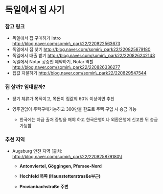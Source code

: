 # 독일에서 집 사기



### 참고 링크

* 독일에서 집 구매하기 Intro http://blog.naver.com/somin\_park22/220822563673
* 독일에서 집 찾기 http://blog.naver.com/somin\_park22/220825879180
* 독일에서 대출 받기 http://blog.naver.com/somin\_park22/220826242143
* 독일에서 Notar 공증인 예약하기, Notar 역할 http://blog.naver.com/somin\_park22/220826336277
* 집값 지불하기 http://blog.naver.com/somin\_park22/220829547544



### 집 살까? 임대할까?

* 장기 체류가 목적이고, 목돈이 집값의 60% 이상이면 추천

* 영주권없이 주택구매가능하고 300만불 한도로 주택 구입 시 송금 가능

  * 한국에는 자금 출처 증빙을 해야 하고 한국은행이나 외환은행에 신고한 뒤 송금 가능함



### 추천 지역

* Augsburg 안전 지역 \[출처: http://blog.naver.com/somin\_park22/220825879180\]

  * **Antonviertel, Göggingen, Pfersee-Nord**

  * **Hochfeld 북쪽 \(Haunstetterstrasße부근\)**

  * **Provianbachstraße 주변**  
  
  



